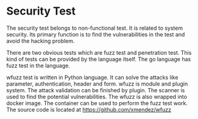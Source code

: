 Security Test
======

The security test belongs to non-functional test. It is related to system security. Its primary function is to find the vulnerabilities in the test and avoid the hacking problem.

There are two obvious tests which are fuzz test and penetration test. This kind of tests can be provided by the language itself. The go language has fuzz test in the language. 

wfuzz test is written in Python language. It can solve the attacks like parameter, authentication, header and form. wfuzz is module and plugin system. The attack validation can be finished by plugin. The scanner is used to find the potential vulnerabilities. The wfuzz is also wrapped into docker image. The container can be used to perform the fuzz test work. The source code is located at https://github.com/xmendez/wfuzz

